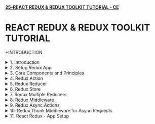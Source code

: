 #### [25-REACT REDUX & REDUX TOOLKIT TUTORIAL - CE](/courses/react/25.md)

# REACT REDUX & REDUX TOOLKIT TUTORIAL

+INTRODUCTION

<details>
  <summary>1. Introduction </summary>

# Introduction

![image](https://github.com/omeatai/My-Tutorials/assets/32337103/e74a4afe-5158-4508-b65e-fcee26ed4d9b)
![image](https://github.com/omeatai/My-Tutorials/assets/32337103/793a173f-2543-4a90-beaf-ca9c401242cb)
![image](https://github.com/omeatai/My-Tutorials/assets/32337103/29106b39-ede6-4c0e-9619-bccedfd92daf)
![image](https://github.com/omeatai/My-Tutorials/assets/32337103/2b810a2e-4ce5-435b-8220-5ec7cc3671fe)
![image](https://github.com/omeatai/My-Tutorials/assets/32337103/c6376c93-26f0-403d-94b6-f53d6ac260dc)
![image](https://github.com/omeatai/My-Tutorials/assets/32337103/bfb3c175-c789-49f6-9e36-b9a51e8ee66e)
![image](https://github.com/omeatai/My-Tutorials/assets/32337103/06a150bf-ec24-4af7-95d9-50b2a775fcac)
![image](https://github.com/omeatai/My-Tutorials/assets/32337103/4d8886e0-7e0d-4323-8361-6ddf59603593)
![image](https://github.com/omeatai/My-Tutorials/assets/32337103/6acd3c37-91fe-41d0-8bf9-ccd14e806a5b)
![image](https://github.com/omeatai/My-Tutorials/assets/32337103/08121a77-f49f-4d3c-9181-c6121fa90d91)
![image](https://github.com/omeatai/My-Tutorials/assets/32337103/5fc0d88f-0287-4d3e-a955-4be1f5ba7133)
![image](https://github.com/omeatai/My-Tutorials/assets/32337103/3dfe4971-6f34-47ab-8c2a-c178c9a3b872)
![image](https://github.com/omeatai/My-Tutorials/assets/32337103/1613ca54-e68e-45c6-b477-6a77b966ee32)
![image](https://github.com/omeatai/My-Tutorials/assets/32337103/f1ff788c-52d8-4bd7-9155-2f55b0cebc1b)

# #END</details>

<details>
  <summary>2. Setup Redux App </summary>

# Setup Redux App

### [https://github.com/omeatai/x-react-ecommerce/commit/19af64a0cf8789347e5ee2f916a2150f1ef04047](https://github.com/omeatai/x-react-ecommerce/commit/19af64a0cf8789347e5ee2f916a2150f1ef04047)

# Initialize npm 

```jsb
 npm init --yes
```

# Install redux

```jsb
npm install redux
```

<img width="1010" alt="image" src="https://github.com/omeatai/My-Tutorials/assets/32337103/5999fcf2-34c5-4787-89c5-d7b6246c68dc">

# #END</details>

<details>
  <summary>3. Core Components and Principles </summary>

# Core Components and Principles

![image](https://github.com/omeatai/My-Tutorials/assets/32337103/3a00765e-e0e0-44e3-8abc-a384114436bb)
![image](https://github.com/omeatai/My-Tutorials/assets/32337103/b6858240-fe8f-4553-aa89-309659780f82)
![image](https://github.com/omeatai/My-Tutorials/assets/32337103/e3827376-f913-43eb-9935-b4d5b490b5ee)
![image](https://github.com/omeatai/My-Tutorials/assets/32337103/65d47ac7-f41a-4c06-af51-eb4c376f8428)
![image](https://github.com/omeatai/My-Tutorials/assets/32337103/c00c9904-f77e-45d7-86f1-d92d60f5c70c)
![image](https://github.com/omeatai/My-Tutorials/assets/32337103/2703a8d8-094b-426d-bf90-b6e03c7a5976)

# #END</details>

<details>
  <summary>4. Redux Action </summary>

# Redux Action

### [https://github.com/omeatai/x-react-ecommerce/commit/47ed160d4c049eaa12e1342fc74536bb6be82627](https://github.com/omeatai/x-react-ecommerce/commit/47ed160d4c049eaa12e1342fc74536bb6be82627)

![image](https://github.com/omeatai/My-Tutorials/assets/32337103/e4a5d01d-9d66-4344-98f5-b4b64638f7f9)
![image](https://github.com/omeatai/My-Tutorials/assets/32337103/a9794c1c-e185-4489-ac07-5908bbff0598)

# #END</details>

<details>
  <summary>5. Redux Reducer </summary>

# Redux Reducer

### [https://github.com/omeatai/x-react-ecommerce/commit/f2c6946244f32271c3392ccefd1e5e92f8d97594](https://github.com/omeatai/x-react-ecommerce/commit/f2c6946244f32271c3392ccefd1e5e92f8d97594)

![image](https://github.com/omeatai/My-Tutorials/assets/32337103/2fd8248c-97b3-40b1-bc9e-ed38af075754)
![image](https://github.com/omeatai/My-Tutorials/assets/32337103/ee946139-6cdb-4f83-a272-28f18ce7a9a7)

# #END</details>

<details>
  <summary>6. Redux Store </summary>

# Redux Store

### [https://github.com/omeatai/x-react-ecommerce/commit/042f9a08a64cec45b6f71fe825186e545ce304c0](https://github.com/omeatai/x-react-ecommerce/commit/042f9a08a64cec45b6f71fe825186e545ce304c0)

![image](https://github.com/omeatai/My-Tutorials/assets/32337103/3f602a5e-d29b-4f88-9fa9-1037b1b1abf3)
![image](https://github.com/omeatai/My-Tutorials/assets/32337103/a03fddfd-e28e-49c1-b8b9-3242cccb901a)

<img width="1010" alt="image" src="https://github.com/omeatai/My-Tutorials/assets/32337103/d0db7fca-571e-4c55-addb-e5e2dbc192da">

# #END</details>

<details>
  <summary>7. Redux Multiple Reducers </summary>

# Redux Multiple Reducers

### [https://github.com/omeatai/x-react-ecommerce/commit/3f626132174fb4a45588a261e9ae36d43d6a74c3](https://github.com/omeatai/x-react-ecommerce/commit/3f626132174fb4a45588a261e9ae36d43d6a74c3)

![image](https://github.com/omeatai/My-Tutorials/assets/32337103/cb486a6c-0335-4b1b-b053-86b58d34b5dd)
<img width="1014" alt="image" src="https://github.com/omeatai/My-Tutorials/assets/32337103/979cac9a-931b-4414-8cb0-c788992a5d5b">
<img width="1015" alt="image" src="https://github.com/omeatai/My-Tutorials/assets/32337103/f597adfb-bd2d-463d-9a0d-5e105f75b57b">

# #END</details>

<details>
  <summary>8. Redux Middleware </summary>

# Redux Middleware

### [https://github.com/omeatai/x-react-ecommerce/commit/06bf280245e25d2bdb16e61265813b939bff5043](https://github.com/omeatai/x-react-ecommerce/commit/06bf280245e25d2bdb16e61265813b939bff5043)

# Install Redux-logger

```js
npm i --save redux-logger
```

# Usage

```js
import { applyMiddleware, createStore } from 'redux';
 
// Logger with default options
import logger from 'redux-logger'
const store = createStore(
  reducer,
  applyMiddleware(logger)
)
 
// Note passing middleware as the third argument requires redux@>=3.1.0
```

![image](https://github.com/omeatai/My-Tutorials/assets/32337103/42b29314-be1e-4b9e-a022-a243e3830ada)
![image](https://github.com/omeatai/My-Tutorials/assets/32337103/98653144-253b-4775-a3b0-0039665394de)
![image](https://github.com/omeatai/My-Tutorials/assets/32337103/240e07c1-9e56-4e2c-b1bb-0a0c22bf61d6)
<img width="1014" alt="image" src="https://github.com/omeatai/My-Tutorials/assets/32337103/01198ca0-2bc3-4280-8186-88c6d4346394">
<img width="1014" alt="image" src="https://github.com/omeatai/My-Tutorials/assets/32337103/08dfe863-9457-40a3-94c4-aba841c175d4">

# #END</details>

<details>
  <summary>9. Redux Async Actions </summary>

# Redux Async Actions

### [https://github.com/omeatai/x-react-ecommerce/commit/c04a98c1dab6470d02b1694d6958a886d0a42346](https://github.com/omeatai/x-react-ecommerce/commit/c04a98c1dab6470d02b1694d6958a886d0a42346)

![image](https://github.com/omeatai/My-Tutorials/assets/32337103/2a18e00a-da81-42b6-a133-0ed8b11185a8)
![image](https://github.com/omeatai/My-Tutorials/assets/32337103/92f78076-5413-4b57-b9f0-b36072bb41bb)
![image](https://github.com/omeatai/My-Tutorials/assets/32337103/a8d56874-be9d-4c87-89a6-19449c30104e)
![image](https://github.com/omeatai/My-Tutorials/assets/32337103/be02670e-e3d1-4ac3-8bea-06ccd37dce6e)
![image](https://github.com/omeatai/My-Tutorials/assets/32337103/71dbefa6-f4d0-4fe3-bc5e-f28979e447e5)
<img width="1069" alt="image" src="https://github.com/omeatai/My-Tutorials/assets/32337103/058f6cda-8534-4ec4-aa0f-566a6d3a9724">

# #END</details>

<details>
  <summary>10. Redux Thunk Middleware for Async Requests </summary>

# Redux Thunk Middleware for Async Requests

### [https://jsonplaceholder.typicode.com/users](https://jsonplaceholder.typicode.com/users)

### [https://github.com/omeatai/x-react-ecommerce/commit/f3804d24d85f65388ee1fb47dd0a60a1e9e1e60c](https://github.com/omeatai/x-react-ecommerce/commit/f3804d24d85f65388ee1fb47dd0a60a1e9e1e60c)

# Install Axios and Redux-Thunk

```jsbs
npm install axios redux-thunk
```

![image](https://github.com/omeatai/My-Tutorials/assets/32337103/e9e8571a-6d12-4144-ae97-5a6dd31c5c63)
<img width="1270" alt="image" src="https://github.com/omeatai/My-Tutorials/assets/32337103/83b35813-323b-4e26-9997-48066219c181">
<img width="1270" alt="image" src="https://github.com/omeatai/My-Tutorials/assets/32337103/7e1a4bee-732c-4d24-93d7-ebe283b92fc2">
<img width="1270" alt="image" src="https://github.com/omeatai/My-Tutorials/assets/32337103/003a4062-89fa-4c41-ae1f-4ad4d7f88302">
<img width="1270" alt="image" src="https://github.com/omeatai/My-Tutorials/assets/32337103/c02692e5-26a3-4376-84ef-92cec93b726c">
<img width="1070" alt="image" src="https://github.com/omeatai/My-Tutorials/assets/32337103/a663ed29-66fe-48b5-8729-5e5bd4cb0590">
<img width="1070" alt="image" src="https://github.com/omeatai/My-Tutorials/assets/32337103/f3a56fc7-cacc-425e-983d-d65d62e82b92">
<img width="1070" alt="image" src="https://github.com/omeatai/My-Tutorials/assets/32337103/d709d51d-664e-4cae-b25e-453719959d51">

# #END</details>

<details>
  <summary>11. React Redux - App Setup </summary>

# React Redux - App Setup

```js

```

```js

```

```js

```

```js

```

```js

```

```js

```

```js

```

```js

```

```js

```

```js

```

```js

```

```js

```

```js

```

```js

```

# #END</details>
